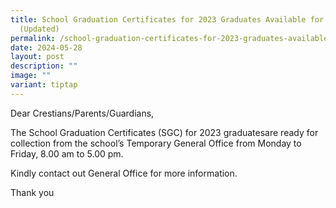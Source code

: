 ```yaml
---
title: School Graduation Certificates for 2023 Graduates Available for Pick up
  (Updated)
permalink: /school-graduation-certificates-for-2023-graduates-available-for-pick-up/
date: 2024-05-28
layout: post
description: ""
image: ""
variant: tiptap
---
```

<p>Dear Crestians/Parents/Guardians,</p>
<p>The School Graduation Certificates (SGC) for 2023 graduatesare ready for
collection from the school’s Temporary General Office from Monday to Friday,
8.00 am to 5.00 pm.</p>
<p>Kindly contact out General Office for more information.</p>
<p>Thank you</p>
